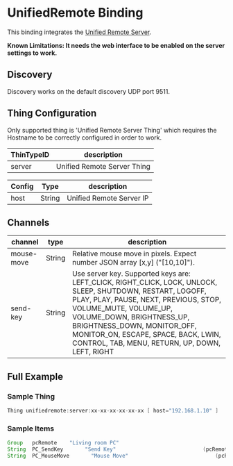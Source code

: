 # UnifiedRemote Binding

This binding integrates the [Unified Remote Server](https://www.unifiedremote.com/).

<b>Known Limitations: It needs the web interface to be enabled on the server settings to work.</b>

## Discovery

Discovery works on the default discovery UDP port 9511.

## Thing Configuration

Only supported thing is 'Unified Remote Server Thing' which requires the Hostname to be correctly configured in order to work.

| ThinTypeID   | description                  |
|----------|------------------------------|
| server | Unified Remote Server Thing |

| Config   |  Type  | description                  |
|----------|----------|------------------------------|
| host | String | Unified Remote Server IP  |

## Channels

| channel  | type   | description                  |
|----------|--------|------------------------------|
| mouse-move  | String | Relative mouse move in pixels. Expect number JSON array [x,y] ("[10,10]").   |
| send-key  | String | Use server key. Supported keys are: LEFT_CLICK, RIGHT_CLICK, LOCK, UNLOCK, SLEEP, SHUTDOWN, RESTART, LOGOFF, PLAY, PLAY, PAUSE, NEXT, PREVIOUS, STOP, VOLUME_MUTE, VOLUME_UP, VOLUME_DOWN, BRIGHTNESS_UP, BRIGHTNESS_DOWN, MONITOR_OFF, MONITOR_ON, ESCAPE, SPACE, BACK, LWIN, CONTROL, TAB, MENU, RETURN, UP, DOWN, LEFT, RIGHT |

## Full Example

### Sample Thing

```java
Thing unifiedremote:server:xx-xx-xx-xx-xx-xx [ host="192.168.1.10" ]
```

### Sample Items

```java
Group   pcRemote    "Living room PC"
String  PC_SendKey       "Send Key"                            (pcRemote)   {  channel="unifiedremote:server:xx-xx-xx-xx-xx-xx:send-key" }
String  PC_MouseMove       "Mouse Move"                            (pcRemote)   { channel="samsungtv:tv:livingroom:mouse-move" }
```
